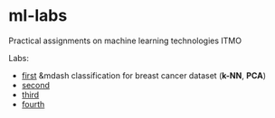 # ml-labs
Practical assignments on machine learning technologies ITMO

Labs:
* [first](https://github.com/badzhafarov/ml-labs/blob/master/lab1.ipynb) &mdash classification for breast cancer dataset (**k-NN**, **PCA**) 
* [second](https://github.com/badzhafarov/ml-labs/blob/master/lab2.ipynb)
* [third](https://github.com/badzhafarov/ml-labs/blob/master/lab3.ipynb)
* [fourth](https://github.com/badzhafarov/ml-labs/blob/master/lab4.ipynb)

